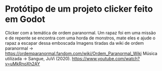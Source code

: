 # Protótipo de um projeto clicker feito em Godot
Clicker com a temática de ordem paranormal.
Um rapaz foi em uma missão e de repente se encontra com uma horda de monstros, mate eles e ajude o rapaz a escapar dessa emboscada
Imagens tiradas da wiki de ordem paranormal -> https://ordemparanormal.fandom.com/wiki/Ordem_Paranormal_Wiki
Música utilizada -> Sangue, JuVi (2020). https://www.youtube.com/watch?v=uMkRnoXh2AY
